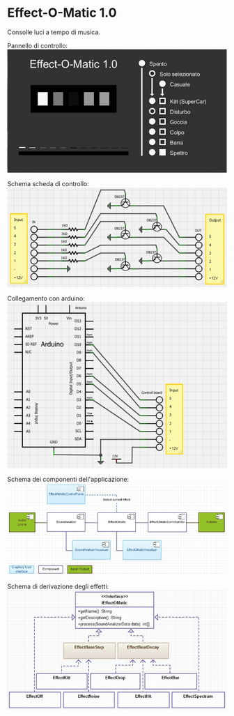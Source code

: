 Effect-O-Matic 1.0
==============

Consolle luci a tempo di musica.

Pannello di controllo:
![Consolle](/readme/Consolle.jpg "Consolle")

Schema scheda di controllo:
![ControllBoard](/readme/ControllBoard.jpg "ControllBoard")

Collegamento con arduino:
![Arduino](/readme/Arduino.jpg "Arduino")

Schema dei componenti dell'applicazione:
![Components](/readme/Components_UML.jpg "Components")

Schema di derivazione degli effetti:
![Effects](/readme/Effects_UML.jpg "Effects")